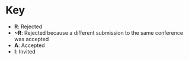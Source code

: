 # Key
* **R**: Rejected
* **~R**: Rejected because a different submission to the same conference was accepted
* **A**: Accepted
* **I**: Invited
